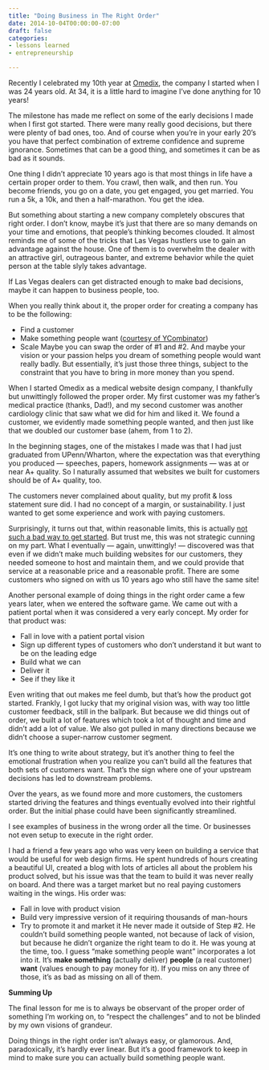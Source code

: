 ```yaml
---
title: "Doing Business in The Right Order"
date: 2014-10-04T00:00:00-07:00
draft: false
categories:
- lessons learned
- entrepreneurship

---
```

Recently I celebrated my 10th year at [Omedix](http://omedix.com/), the company I started when I was 24 years old.  At 34, it is a little hard to imagine I’ve done anything for 10 years!

The milestone has made me reflect on some of the early decisions I made when I first got started.  There were many really good decisions, but there were plenty of bad ones, too.  And of course when you’re in your early 20’s you have that perfect combination of extreme confidence and supreme ignorance.  Sometimes that can be a good thing, and sometimes it can be as bad as it sounds.
<!-- more -->

One thing I didn’t appreciate 10 years ago is that most things in life have a certain proper order to them.  You crawl, then walk, and then run.  You become friends, you go on a date, you get engaged, you get married.  You run a 5k, a 10k, and then a half-marathon.  You get the idea.

But something about starting a new company completely obscures that right order.  I don’t know, maybe it’s just that there are so many demands on your time and emotions, that people’s thinking becomes clouded.  It almost reminds me of some of the tricks that Las Vegas hustlers use to gain an advantage against the house. One of them is to overwhelm the dealer with an attractive girl, outrageous banter, and extreme behavior while the quiet person at the table slyly takes advantage.

If Las Vegas dealers can get distracted enough to make bad decisions, maybe it can happen to business people, too.

When you really think about it, the proper order for creating a company has to be the following:

* Find a customer
* Make something people want ([courtesy of YCombinator](http://paulgraham.com/ds.html))
* Scale
Maybe you can swap the order of #1 and #2.  And maybe your vision or your passion helps you dream of something people would want really badly.  But essentially, it’s just those three things, subject to the constraint that you have to bring in more money than you spend.

When I started Omedix as a medical website design company, I thankfully but unwittingly followed the proper order.  My first customer was my father’s medical practice (thanks, Dad!), and my second customer was another cardiology clinic that saw what we did for him and liked it.  We found a customer, we evidently made something people wanted, and then just like that we doubled our customer base (ahem, from 1 to 2).

In the beginning stages, one of the mistakes I made was that I had just graduated from UPenn/Wharton, where the expectation was that everything you produced — speeches, papers, homework assignments — was at or near A+ quality.  So I naturally assumed that websites we built for customers should be of A+ quality, too.

The customers never complained about quality, but my profit & loss statement sure did.  I had no concept of a margin, or sustainability.  I just wanted to get some experience and work with paying customers.

Surprisingly, it turns out that, within reasonable limits, this is actually [not such a bad way to get started](http://paulgraham.com/ds.html).  But trust me, this was not strategic cunning on my part.  What I eventually — again, unwittingly! — discovered was that even if we didn’t make much building websites for our customers, they needed someone to host and maintain them, and we could provide that service at a reasonable price and a reasonable profit.  There are some customers who signed on with us 10 years ago who still have the same site!

Another personal example of doing things in the right order came a few years later, when we entered the software game.  We came out with a patient portal when it was considered a very early concept.  My order for that product was:

* Fall in love with a patient portal vision
* Sign up different types of customers who don’t understand it but want to be on the leading edge
* Build what we can
* Deliver it
* See if they like it

Even writing that out makes me feel dumb, but that’s how the product got started.  Frankly, I got lucky that my original vision was, with way too little customer feedback, still in the ballpark. But because we did things out of order, we built a lot of features which took a lot of thought and time and didn’t add a lot of value.  We also got pulled in many directions because we didn’t choose a super-narrow customer segment.

It’s one thing to write about strategy, but it’s another thing to feel the emotional frustration when you realize you can’t build all the features that both sets of customers want.  That’s the sign where one of your upstream decisions has led to downstream problems.

Over the years, as we found more and more customers, the customers started driving the features and things eventually evolved into their rightful order.  But the initial phase could have been significantly streamlined.

I see examples of business in the wrong order all the time.  Or businesses not even setup to execute in the right order.

I had a friend a few years ago who was very keen on building a service that would be useful for web design firms.  He spent hundreds of hours creating a beautiful UI, created a blog with lots of articles all about the problem his product solved, but his issue was that the team to build it was never really on board.  And there was a target market but no real paying customers waiting in the wings.  His order was:

* Fall in love with product vision
* Build very impressive version of it requiring thousands of man-hours
* Try to promote it and market it
He never made it outside of Step #2.  He couldn’t build something people wanted, not because of lack of vision, but because he didn’t organize the right team to do it.  He was young at the time, too.  I guess “make something people want” incorporates a lot into it.  It’s **make something** (actually deliver) **people** (a real customer) **want** (values enough to pay money for it).  If you miss on any three of those, it’s as bad as missing on all of them.

**Summing Up**

The final lesson for me is to always be observant of the proper order of something I’m working on, to “respect the challenges” and to not be blinded by my own visions of grandeur.

Doing things in the right order isn’t always easy, or glamorous.  And, paradoxically, it’s hardly ever linear.  But it’s a good framework to keep in mind to make sure you can actually build something people want.